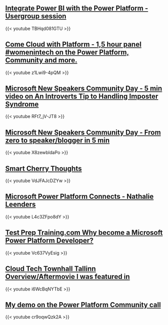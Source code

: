## [Integrate Power BI with the Power Platform - Usergroup session](https://www.youtube.com/watch?v=TBHqd081GTU)

{{< youtube TBHqd081GTU >}}

## [Come Cloud with Platform - 1,5 hour panel #womenintech on the Power Platform, Community and more.](https://www.youtube.com/watch?v=z1Lwi9-4pQM)

{{< youtube z1Lwi9-4pQM >}}

## [Microsoft New Speakers Community Day - 5 min video on An Introverts Tip to Handling Imposter Syndrome](https://www.youtube.com/watch?v=RFt7_jV-JT8)

{{< youtube RFt7_jV-JT8 >}}

## [Microsoft New Speakers Community Day - From zero to speaker/blogger in 5 min](https://www.youtube.com/watch?v=X8zewbldaPo)

{{< youtube X8zewbldaPo >}}

## [Smart Cherry Thoughts](https://www.youtube.com/embed/VdJFAJcDZYw)

{{< youtube VdJFAJcDZYw >}}

## [Microsoft Power Platform Connects - Nathalie Leenders](https://www.youtube.com/embed/L4c3ZFpo8dY)

{{< youtube L4c3ZFpo8dY >}}

## [Test Prep Training.com Why become a Microsoft Power Platform Developer?](https://www.youtube.com/embed/Vc637VyEsig)

{{< youtube Vc637VyEsig >}}

## [Cloud Tech Townhall Tallinn Overview/Aftermovie I was featured in](https://www.youtube.com/embed/i6WcBqNYTbE)

{{< youtube i6WcBqNYTbE >}}

## [My demo on the Power Platform Community call](https://www.youtube.com/embed/cr9oqwQzk2A)

{{< youtube cr9oqwQzk2A >}}